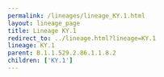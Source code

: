 ```yaml
---
permalink: /lineages/lineage_KY.1.html
layout: lineage_page
title: Lineage KY.1
redirect_to: ../lineage.html?lineage=KY.1
lineage: KY.1
parent: B.1.1.529.2.86.1.1.8.2
children: ['KY.1']
---
```

